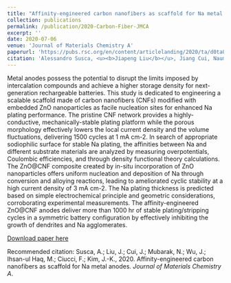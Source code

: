 ```yaml
---
title: "Affinity-engineered carbon nanofibers as scaffold for Na metal anodes"
collection: publications
permalink: /publication/2020-Carbon-Fiber-JMCA
excerpt: ''
date: 2020-07-06
venue: 'Journal of Materials Chemistry A'
paperurl: 'https://pubs.rsc.org/en/content/articlelanding/2020/ta/d0ta05298a#!divAbstract'
citation: 'Alessandro Susca, <u><b>Jiapeng Liu</b></u>, Jiang Cui, Nauman Mubarak, Junxiong Wu, Muhammad Ihsan-Ul-Haq, Francesco Ciucci, and Jang-Kyo Kim*. (2020). &quot;Affinity-engineered carbon nanofibers as scaffold for Na metal anodes.&quot; <i>Journal of Materials Chemistry A</i>.'
---
```

Metal anodes possess the potential to disrupt the limits imposed by intercalation compounds and achieve a higher storage density for next-generation rechargeable batteries. This study is dedicated to engineering a scalable scaffold made of carbon nanofibers (CNFs) modified with embedded ZnO nanoparticles as facile nucleation sites for enhanced Na plating performance. The pristine CNF network provides a highly-conductive, mechanically-stable plating platform while the porous morphology effectively lowers the local current density and the volume fluctuations, delivering 1500 cycles at 1 mA cm-2. In search of appropriate sodiophilic surface for stable Na plating, the affinities between Na and different substrate materials are analyzed by measuring overpotentials, Coulombic efficiencies, and through density functional theory calculations. The ZnO@CNF composite created by in-situ incorporation of ZnO nanoparticles offers uniform nucleation and deposition of Na through conversion and alloying reactions, leading to ameliorated cyclic stability at a high current density of 3 mA cm-2. The Na plating thickness is predicted based on simple electrochemical principle and geometric considerations, corroborating experimental measurements. The affinity-engineered ZnO@CNF anodes deliver more than 1000 hr of stable plating/stripping cycles in a symmetric battery configuration by effectively inhibiting the growth of dendrites and Na agglomerates.

[Download paper here](http://jiapeng-liu.github.io/files/A-Susca_2020_CNF_JMCA.pdf)

Recommended citation: Susca, A.;  Liu, J.;  Cui, J.;  Mubarak, N.;  Wu, J.;  Ihsan-ul Haq, M.;  Ciucci, F.; Kim, J.-K., 2020. Affinity-engineered carbon nanofibers as scaffold for Na metal anodes. <i>Journal of Materials Chemistry A</i>.
